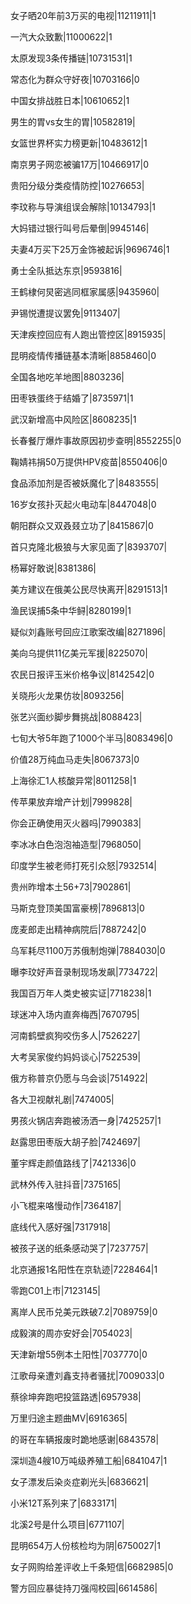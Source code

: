女子晒20年前3万买的电视|11211911|1

一汽大众致歉|11000622|1

太原发现3条传播链|10731531|1

常态化为群众守好夜|10703166|0

中国女排战胜日本|10610652|1

男生的胃vs女生的胃|10582819|

女篮世界杯实力榜更新|10483612|1

南京男子网恋被骗17万|10466917|0

贵阳分级分类疫情防控|10276653|

李玟称与导演组误会解除|10134793|1

大妈错过银行叫号后晕倒|9945146|

夫妻4万买下25万金饰被起诉|9696746|1

勇士全队抵达东京|9593816|

王鹤棣何炅密逃同框家属感|9435960|

尹锡悦遭提议罢免|9113407|

天津疾控回应有人跑出管控区|8915935|

昆明疫情传播链基本清晰|8858460|0

全国各地吃羊地图|8803236|

田枣铁蛋终于结婚了|8735971|1

武汉新增高中风险区|8608235|1

长春餐厅爆炸事故原因初步查明|8552255|0

鞠婧祎捐50万提供HPV疫苗|8550406|0

食品添加剂是否被妖魔化了|8483555|

16岁女孩扑灭起火电动车|8447048|0

朝阳群众又双叒叕立功了|8415867|0

首只克隆北极狼与大家见面了|8393707|

杨幂好敢说|8381386|

美方建议在俄美公民尽快离开|8291513|1

渔民误捕5条中华鲟|8280199|1

疑似刘鑫账号回应江歌案改编|8271896|

美向乌提供11亿美元军援|8225070|

农民日报评玉米价格争议|8142542|0

关晓彤火龙果仿妆|8093256|

张艺兴面纱脚步舞挑战|8088423|

七旬大爷5年跑了1000个半马|8083496|0

价值28万纯血马走失|8067373|0

上海徐汇1人核酸异常|8011258|1

传苹果放弃增产计划|7999828|

你会正确使用灭火器吗|7990383|

李冰冰白色泡泡袖造型|7968050|

印度学生被老师打死引众怒|7932514|

贵州昨增本土56+73|7902861|

马斯克登顶美国富豪榜|7896813|0

庞麦郎走出精神病院后|7887242|0

乌军耗尽1100万苏俄制炮弹|7884030|0

曝李玟好声音录制现场发飙|7734722|

我国百万年人类史被实证|7718238|1

球迷冲入场内直奔梅西|7670795|

河南鹤壁疯狗咬伤多人|7526227|

大考吴家俊约妈妈谈心|7522539|

俄方称普京仍愿与乌会谈|7514922|

各大卫视献礼剧|7474005|

男孩火锅店奔跑被汤洒一身|7425257|1

赵露思田枣版大胡子脸|7424697|

董宇辉走颜值路线了|7421336|0

武林外传入驻抖音|7375165|

小飞棍来咯慢动作|7364187|

底线代入感好强|7317918|

被孩子送的纸条感动哭了|7237757|

北京通报1名阳性在京轨迹|7228464|1

零跑C01上市|7123145|

离岸人民币兑美元跌破7.2|7089759|0

成毅演的周亦安好会|7054023|

天津新增55例本土阳性|7037770|0

江歌母亲遭刘鑫支持者骚扰|7009033|0

蔡徐坤奔跑吧投篮路透|6957938|

万里归途主题曲MV|6916365|

的哥在车辆报废时跪地感谢|6843578|

深圳造4艘10万吨级养殖工船|6841047|1

女子漂发后染炎症剃光头|6836621|

小米12T系列来了|6833171|

北溪2号是什么项目|6771107|

昆明654万人份核检均为阴|6750027|1

女子网购给差评收上千条短信|6682985|0

警方回应暴徒持刀强闯校园|6614586|

